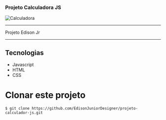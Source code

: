 ### Projeto Calculadora JS

![Calculadora](https://raw.github.com/EdisonJuniorDesigner/projeto-calculador-js/master/calculadora.jpg)

---

Projeto Edison Jr

---

## Tecnologias

- Javascript
- HTML
- CSS

# Clonar este projeto

```
$ git clone https://github.com/EdisonJuniorDesigner/projeto-calculador-js.git
```
